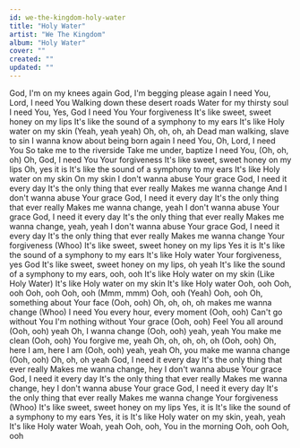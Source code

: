 ```yaml
---
id: we-the-kingdom-holy-water
title: "Holy Water"
artist: "We The Kingdom"
album: "Holy Water"
cover: ""
created: ""
updated: ""
---
```


God, I'm on my knees again
God, I'm begging please again
I need You, Lord, I need You
Walking down these desert roads
Water for my thirsty soul
I need You, Yes, God I need You
Your forgiveness
It's like sweet, sweet honey on my lips
It's like the sound of a symphony to my ears
It's like Holy water on my skin
(Yeah, yeah yeah)
Oh, oh, oh, ah
Dead man walking, slave to sin
I wanna know about being born again
I need You, Oh, Lord, I need You
So take me to the riverside
Take me under, baptize
I need You, (Oh, oh, oh)
Oh, God, I need You
Your forgiveness
It's like sweet, sweet honey on my lips
Oh, yes it is
It's like the sound of a symphony to my ears
It's like Holy water on my skin
On my skin
I don't wanna abuse Your grace
God, I need it every day
It's the only thing that ever really
Makes me wanna change
And I don't wanna abuse Your grace
God, I need it every day
It's the only thing that ever really
Makes me wanna change, yeah
I don't wanna abuse Your grace
God, I need it every day
It's the only thing that ever really
Makes me wanna change, yeah, yeah
I don't wanna abuse Your grace
God, I need it every day
It's the only thing that ever really
Makes me wanna change
Your forgiveness (Whoo)
It's like sweet, sweet honey on my lips
Yes it is
It's like the sound of a symphony to my ears
It's like Holy water
Your forgiveness, yes God
It's like sweet, sweet honey on my lips, oh yeah
It's like the sound of a symphony to my ears, ooh, ooh
It's like Holy water on my skin
(Like Holy Water)
It's like Holy water on my skin
It's like Holy water
Ooh, ooh
Ooh, ooh
Ooh, ooh
Ooh, ooh (Mmm, mmm)
Ooh, ooh (Yeah)
Ooh, ooh
Oh, something about Your face (Ooh, ooh)
Oh, oh, oh, oh makes me wanna change (Whoo)
I need You every hour, every moment (Ooh, ooh)
Can't go without You
I'm nothing without Your grace (Ooh, ooh)
Feel You all around (Ooh, ooh) yeah
Oh, I wanna change (Ooh, ooh) yeah, yeah
You make me clean (Ooh, ooh)
You forgive me, yeah
Oh, oh, oh, oh, oh (Ooh, ooh)
Oh, here I am, here I am
(Ooh, ooh) yeah, yeah
Oh, you make me wanna change (Ooh, ooh)
Oh, oh, oh yeah
God, I need it every day
It's the only thing that ever really
Makes me wanna change, hey
I don't wanna abuse Your grace
God, I need it every day
It's the only thing that ever really
Makes me wanna change, hey
I don't wanna abuse Your grace
God, I need it every day
It's the only thing that ever really
Makes me wanna change
Your forgiveness (Whoo)
It's like sweet, sweet honey on my lips
Yes, it is
It's like the sound of a symphony to my ears
Yes, it is
It's like Holy water on my skin, yeah, yeah
It's like Holy water
Woah, yeah
Ooh, ooh, You in the morning
Ooh, ooh
Ooh, ooh